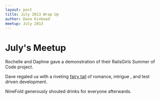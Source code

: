 ```yaml
---
layout: post
title: July 2013 Wrap Up
author: Dave Kinkead
meetup: July 2013
---
```


# July's Meetup

Rochelle and Daphne gave a demonstration of their RailsGirls Summer of Code project.

Dave regaled us with a riveting [fairy tail](/2014-07-22/rspec-vs-minitest) of romance, intrigue , and test driven development.

NineFold generously shouted drinks for everyone afterwards. 